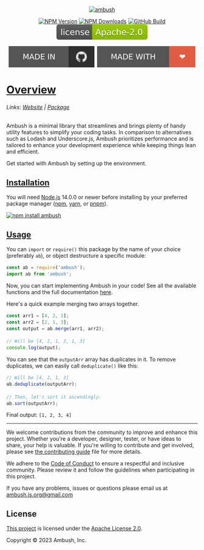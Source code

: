 <div align="center">
    <a href="https://npmjs.com/package/ambush"><img src="https://svgshare.com/i/yg_.svg" width="500" alt="ambush" /></a>
    <p>
        <a href="https://www.npmjs.com/package/ambush"><img src="https://img.shields.io/npm/v/ambush" alt="NPM Version"></a>
        <a href="https://www.npmjs.com/package/ambush"><img src="https://img.shields.io/npm/dt/ambush" alt="NPM Downloads"></a>
        <a href="https://github.com/ambushjs/ambush/actions/build.yml"><img src="https://img.shields.io/github/actions/workflow/status/ambushjs/ambush/tests.yml" alt="GitHub Build"></a>
        <a href="https://www.apache.org/licenses/LICENSE-2.0"><img src="https://raw.githubusercontent.com/ambushjs/ambush/main/assets/license.svg" alt="GitHub License"></a>
    </p>
    <a href="https://github.com/ambushjs/ambush"><img src="https://raw.githubusercontent.com/ambushjs/ambush/main/assets/github.svg" alt="Made in GitHub"></a>
    <a href="https://github.com/ambushjs/ambush"><img src="https://raw.githubusercontent.com/ambushjs/ambush/main/assets/love.svg" alt="Made with Love"></a>
</div>

<h1>
    <a href="https://ambush.js.org/category/getting-started">Overview</a>
</h1>

<h6>
    Links:
    <a href="https://ambush.js.org">Website</a> |
    <a href="https://npmjs.com/package/ambush">Package</a>
</h6>

Ambush is a minimal library that streamlines and brings plenty of handy utility features to simplify your coding tasks.
In comparison to alternatives such as Lodash and Underscore.js, Ambush prioritizes performance and is tailored to enhance your development experience while keeping things lean and efficient.

Get started with Ambush by setting up the environment.

<h2>
    <a href="https://ambush.js.org/getting-started/install">Installation</a>
</h2>

You will need [Node.js](https://nodejs.org) 14.0.0 or newer before installing by your preferred package manager ([npm](https://npmjs.com), [yarn](https://yarnpkg.com), or [pnpm](https://pnpm.io)).

<a href="https://npmjs.com/package/ambush">
    <img src="https://nodei.co/npm/ambush.png?mini=true" alt="npm install ambush" />
</a>

## [Usage](https://ambush.js.org/docs/getting-started/usage)

You can `import` or `require()` this package by the name of your choice (preferably `ab`), or object destructure a specific module:

```js
const ab = require('ambush');
import ab from 'ambush';
```

Now, you can start implementing Ambush in your code! See all the available functions and the full documentation [here](https://ambush.js.org).

Here's a quick example merging two arrays together.

```js
const arr1 = [4, 2, 1];
const arr2 = [2, 1, 3];
const output = ab.merge(arr1, arr2);

// Will be [4, 2, 1, 2, 1, 3]
console.log(output);
```

You can see that the `outputArr` array has duplicates in it. To remove duplicates, we can easily call `deduplicate()` like this:

```js
// Will be [4, 2, 1, 3]
ab.deduplicate(outputArr);

// Then, let's sort it ascendingly.
ab.sort(outputArr);
```

Final output: `[1, 2, 3, 4]`

---

We welcome contributions from the community to improve and enhance this project. Whether you're a developer, designer, tester, or have ideas to share, your help is valuable. If you're willing to contribute and get involved, please see [the contributing guide](https://github.com/ambushjs/ambush/tree/main/CONTRIBUTING.md) file for more details.

We adhere to the [Code of Conduct](https://github.com/ambushjs/ambush/tree/main/CODE_OF_CONDUCT.md) to ensure a respectful and inclusive community. Please review it and follow the guidelines when participating in this project.

If you have any problems, issues or questions please email us at [ambush.js.org@gmail.com](mailto:ambush.js.org@gmail.com)

## License

[This project](https://github.com/ambushjs/ambush/blob/main/LICENSE) is licensed under the [Apache License 2.0](https://apache.org/licenses/LICENSE-2.0).

Copyright © 2023 Ambush, Inc.
